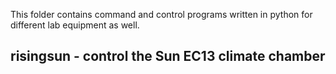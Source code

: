 This folder contains command and control programs written in python for different lab equipment as well.

## risingsun - control the Sun EC13 climate chamber
